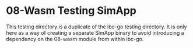 # 08-Wasm Testing SimApp

This testing directory is a duplicate of the ibc-go testing directory.
It is only here as a way of creating a separate SimApp binary to avoid introducing a dependency on the 08-wasm
module from within ibc-go.
